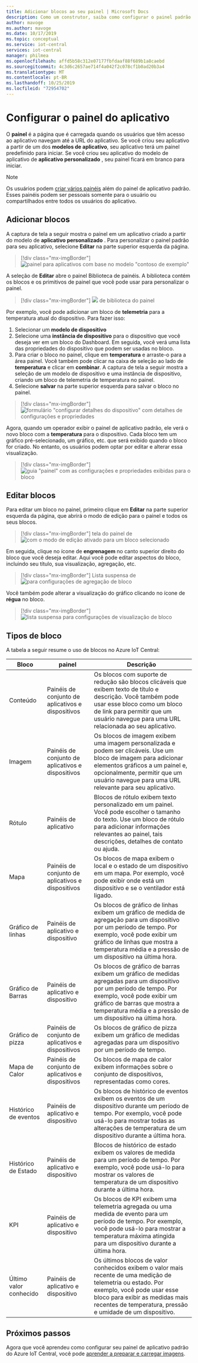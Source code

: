 ```yaml
---
title: Adicionar blocos ao seu painel | Microsoft Docs
description: Como um construtor, saiba como configurar o painel padrão do aplicativo IoT Central do Azure.
author: mavoge
ms.author: mavoge
ms.date: 10/17/2019
ms.topic: conceptual
ms.service: iot-central
services: iot-central
manager: philmea
ms.openlocfilehash: affd5b58c312e07177fbfdaaf88f689b1a8caebd
ms.sourcegitcommit: 4c3d6c2657ae714f4a042f2c078cf1b0ad20b3a4
ms.translationtype: MT
ms.contentlocale: pt-BR
ms.lasthandoff: 10/25/2019
ms.locfileid: "72954702"
---
```

# <a name="configure-the-application-dashboard"></a>Configurar o painel do aplicativo

O **painel** é a página que é carregada quando os usuários que têm acesso ao aplicativo navegam até a URL do aplicativo. Se você criou seu aplicativo a partir de um dos **modelos de aplicativo**, seu aplicativo terá um painel predefinido para iniciar. Se você criou seu aplicativo do modelo de aplicativo de **aplicativo personalizado** , seu painel ficará em branco para iniciar.

> [!NOTE]
> Os usuários podem [criar vários painéis](howto-create-personal-dashboards.md) além do painel de aplicativo padrão. Esses painéis podem ser pessoais somente para o usuário ou compartilhados entre todos os usuários do aplicativo. 

## <a name="add-tiles"></a>Adicionar blocos

A captura de tela a seguir mostra o painel em um aplicativo criado a partir do modelo de **aplicativo personalizado** . Para personalizar o painel padrão para seu aplicativo, selecione **Editar** na parte superior esquerda da página.

> [!div class="mx-imgBorder"]
> ![painel para aplicativos com base no modelo "contoso de exemplo"](media/howto-add-tiles-to-your-dashboard/dashboard-sample-contoso.png)

A seleção de **Editar** abre o painel Biblioteca de painéis. A biblioteca contém os blocos e os primitivos de painel que você pode usar para personalizar o painel.

> [!div class="mx-imgBorder"]
> ![](media/howto-add-tiles-to-your-dashboard/dashboard-library.png) de biblioteca do painel

Por exemplo, você pode adicionar um bloco de **telemetria** para a temperatura atual do dispositivo. Para fazer isso:
1. Selecionar um **modelo de dispositivo**
1. Selecione uma **instância de dispositivo** para o dispositivo que você deseja ver em um bloco do Dashboard. Em seguida, você verá uma lista das propriedades do dispositivo que podem ser usadas no bloco.
1. Para criar o bloco no painel, clique em **temperatura** e arraste-o para a área painel. Você também pode clicar na caixa de seleção ao lado de **temperatura** e clicar em **combinar**. A captura de tela a seguir mostra a seleção de um modelo de dispositivo e uma instância de dispositivo, criando um bloco de telemetria de temperatura no painel.
1. Selecione **salvar** na parte superior esquerda para salvar o bloco no painel.

> [!div class="mx-imgBorder"]
> ![formulário "configurar detalhes do dispositivo" com detalhes de configurações e propriedades](media/howto-add-tiles-to-your-dashboard/device-details.png)

Agora, quando um operador exibir o painel de aplicativo padrão, ele verá o novo bloco com a **temperatura** para o dispositivo. Cada bloco tem um gráfico pré-selecionado, um gráfico, etc. que será exibido quando o bloco for criado. No entanto, os usuários podem optar por editar e alterar essa visualização. 

> [!div class="mx-imgBorder"]
> ![guia "painel" com as configurações e propriedades exibidas para o bloco](media/howto-add-tiles-to-your-dashboard/settings-and-properties.png)


## <a name="edit-tiles"></a>Editar blocos

Para editar um bloco no painel, primeiro clique em **Editar** na parte superior esquerda da página, que abrirá o modo de edição para o painel e todos os seus blocos. 

> [!div class="mx-imgBorder"]
> tela do painel de ![com o modo de edição ativado para um bloco selecionado](media/howto-add-tiles-to-your-dashboard/edit-mode.png)

Em seguida, clique no ícone de **engrenagem** no canto superior direito do bloco que você deseja editar. Aqui você pode editar aspectos do bloco, incluindo seu título, sua visualização, agregação, etc.

> [!div class="mx-imgBorder"]
> Lista suspensa de ![para configurações de agregação de bloco](media/howto-add-tiles-to-your-dashboard/aggregation-settings.png)

Você também pode alterar a visualização do gráfico clicando no ícone de **régua** no bloco.

> [!div class="mx-imgBorder"]
> ![lista suspensa para configurações de visualização de bloco](media/howto-add-tiles-to-your-dashboard/visualization-settings.png)

## <a name="tile-types"></a>Tipos de bloco

A tabela a seguir resume o uso de blocos no Azure IoT Central:
 
| Bloco | painel | Descrição
| ----------- | ------- | ------- |
| Conteúdo | Painéis de conjunto de aplicativos e dispositivos |Os blocos com suporte de redução são blocos clicáveis que exibem texto de título e descrição. Você também pode usar esse bloco como um bloco de link para permitir que um usuário navegue para uma URL relacionada ao seu aplicativo.|
| Imagem | Painéis de conjunto de aplicativos e dispositivos |Os blocos de imagem exibem uma imagem personalizada e podem ser clicáveis. Use um bloco de imagem para adicionar elementos gráficos a um painel e, opcionalmente, permitir que um usuário navegue para uma URL relevante para seu aplicativo.|
| Rótulo | Painéis de aplicativo |Blocos de rótulo exibem texto personalizado em um painel. Você pode escolher o tamanho do texto. Use um bloco de rótulo para adicionar informações relevantes ao painel, tais descrições, detalhes de contato ou ajuda.|
| Mapa | Painéis de conjunto de aplicativos e dispositivos |Os blocos de mapa exibem o local e o estado de um dispositivo em um mapa. Por exemplo, você pode exibir onde está um dispositivo e se o ventilador está ligado.|
| Gráfico de linhas | Painéis de aplicativo e dispositivo |Os blocos de gráfico de linhas exibem um gráfico de medida de agregação para um dispositivo por um período de tempo. Por exemplo, você pode exibir um gráfico de linhas que mostra a temperatura média e a pressão de um dispositivo na última hora.|
| Gráfico de Barras | Painéis de aplicativo e dispositivo |Os blocos de gráfico de barras exibem um gráfico de medidas agregadas para um dispositivo por um período de tempo. Por exemplo, você pode exibir um gráfico de barras que mostra a temperatura média e a pressão de um dispositivo na última hora.|
| Gráfico de pizza | Painéis de conjunto de aplicativos e dispositivos |Os blocos de gráfico de pizza exibem um gráfico de medidas agregadas para um dispositivo por um período de tempo.|
| Mapa de Calor | Painéis de conjunto de aplicativos e dispositivos |Os blocos de mapa de calor exibem informações sobre o conjunto de dispositivos, representadas como cores.|
| Histórico de eventos | Painéis de aplicativo e dispositivo |Os blocos de histórico de eventos exibem os eventos de um dispositivo durante um período de tempo. Por exemplo, você pode usá-lo para mostrar todas as alterações de temperatura de um dispositivo durante a última hora.|
| Histórico de Estado | Painéis de aplicativo e dispositivo |Blocos de histórico de estado exibem os valores de medida para um período de tempo. Por exemplo, você pode usá-lo para mostrar os valores de temperatura de um dispositivo durante a última hora.|
| KPI | Painéis de aplicativo e dispositivo | Os blocos de KPI exibem uma telemetria agregada ou uma medida de evento para um período de tempo. Por exemplo, você pode usá-lo para mostrar a temperatura máxima atingida para um dispositivo durante a última hora.|
| Último valor conhecido | Painéis de aplicativo e dispositivo |Os últimos blocos de valor conhecidos exibem o valor mais recente de uma medição de telemetria ou estado. Por exemplo, você pode usar esse bloco para exibir as medidas mais recentes de temperatura, pressão e umidade de um dispositivo.|

## <a name="next-steps"></a>Próximos passos

Agora que você aprendeu como configurar seu painel de aplicativo padrão do Azure IoT Central, você pode [aprender a preparar e carregar imagens](howto-prepare-images.md).